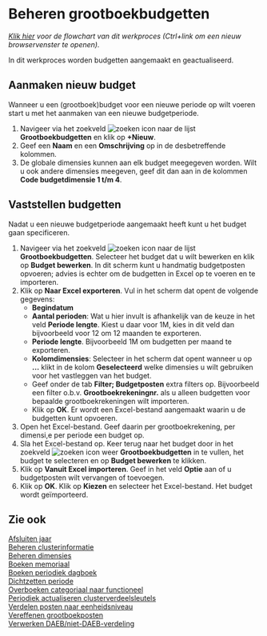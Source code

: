 # Beheren grootboekbudgetten

*[Klik hier](https://cegeka-dsabestpracticeprocessen.mavimcloud.com//Portal/code?id=6g4&view=Chart&maximize=true) voor de flowchart van dit werkproces (Ctrl+link om een nieuw browservenster te openen).*

In dit werkproces worden budgetten aangemaakt en geactualiseerd.

## Aanmaken nieuw budget
Wanneer u een (grootboek)budget voor een nieuwe periode op wilt voeren start u met het aanmaken van een nieuwe budgetperiode. 

1. Navigeer via het zoekveld ![zoeken icon](/assets/images/zoeken.png "zoeken icon") naar de lijst **Grootboekbudgetten** en klik op **+Nieuw**. 
2. Geef een **Naam** en een **Omschrijving** op in de desbetreffende kolommen. 
3. De globale dimensies kunnen aan elk budget meegegeven worden. Wilt u ook andere dimensies meegeven, geef dit dan aan in de kolommen **Code budgetdimensie 1 t/m 4**.

## Vaststellen budgetten

Nadat u een nieuwe budgetperiode aangemaakt heeft kunt u het budget gaan specificeren. 

1. Navigeer via het zoekveld ![zoeken icon](/assets/images/zoeken.png "zoeken icon") naar de lijst **Grootboekbudgetten**. Selecteer het budget dat u wilt bewerken en klik op **Budget bewerken**. In dit scherm kunt u handmatig budgetposten opvoeren; advies is echter om de budgetten in Excel op te voeren en te importeren.
2. Klik op **Naar Excel exporteren**. Vul in het scherm dat opent de volgende gegevens:
	- **Begindatum**
	- **Aantal perioden**: Wat u hier invult is afhankelijk van de keuze in het veld **Periode lengte**. Kiest u daar voor 1M, kies in dit veld dan bijvoorbeeld voor 12 om 12 maanden te exporteren. 
	- **Periode lengte**. Bijvoorbeeld 1M om budgetten per maand te exporteren. 
	- **Kolomdimensies**: Selecteer in het scherm dat opent wanneer u op **...** klikt in de kolom **Geselecteerd** welke dimensies u wilt gebruiken voor het vastleggen van het budget. 
	- Geef onder de tab **Filter; Budgetposten** extra filters op. Bijvoorbeeld een filter o.b.v. **Grootboekrekeningnr.** als u alleen budgetten voor bepaalde grootboekrekeningen wilt importeren. 
	- Klik op **OK**. Er wordt een Excel-bestand aangemaakt waarin u de budgetten kunt opvoeren. 
3. Open het Excel-bestand. Geef daarin per grootboekrekening, per dimensi,e per periode een budget op. 
4. Sla het Excel-bestand op. Keer terug naar het budget door in het zoekveld ![zoeken icon](/assets/images/zoeken.png "zoeken icon") weer **Grootboekbudgetten** in te vullen, het budget te selecteren en op **Budget bewerken** te klikken. 
5. Klik op **Vanuit Excel importeren**. Geef in het veld **Optie** aan of u budgetposten wilt vervangen of toevoegen. 
6. Klik op **OK**. Klik op **Kiezen** en selecteer het Excel-bestand. Het budget wordt geïmporteerd. 

## Zie ook

[Afsluiten jaar](../afsluiten-jaar/)  
[Beheren clusterinformatie](../beheren-clusterinformatie/)  
[Beheren dimensies](../beheren-dimensies/)  
[Boeken memoriaal](../boeken-memoriaal/)  
[Boeken periodiek dagboek](../boeken-periodiek-dagboek/)  
[Dichtzetten periode](../dichtzetten-periode/)  
[Overboeken categoriaal naar functioneel](../overboeken-categoriaal-naar-functioneel/)  
[Periodiek actualiseren clusterverdeelsleutels](../periodiek-actualiseren-clusterverdeelsleutels/)  
[Verdelen posten naar eenheidsniveau](../verdelen-posten-naar-eenheidsniveau/)  
[Vereffenen grootboekposten](../vereffenen-grootboekposten/)  
[Verwerken DAEB/niet-DAEB-verdeling](../verwerken-daeb-niet-daeb-verdeling/)  
